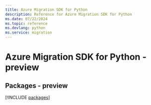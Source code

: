 ```yaml
---
title: Azure Migration SDK for Python
description: Reference for Azure Migration SDK for Python
ms.date: 07/22/2024
ms.topic: reference
ms.devlang: python
ms.service: migration
---
```

# Azure Migration SDK for Python - preview
## Packages - preview
[!INCLUDE [packages](migration-index.md)]